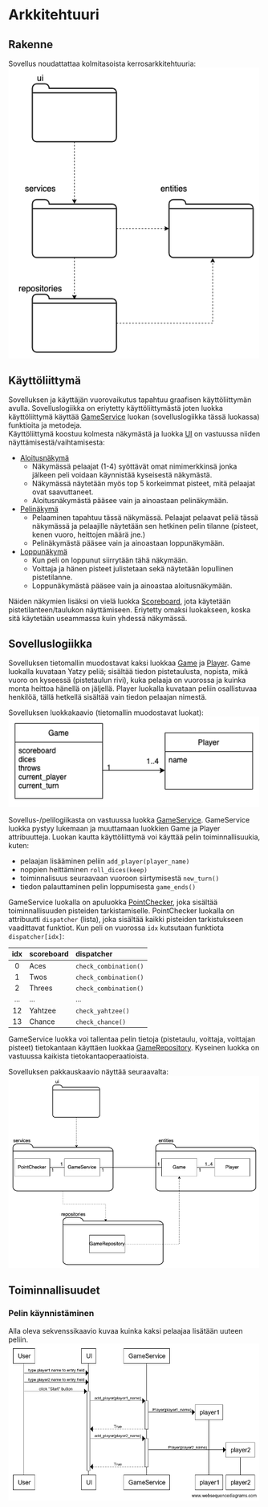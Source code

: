 # Arkkitehtuuri

## Rakenne

Sovellus noudattattaa kolmitasoista kerrosarkkitehtuuria:  
<img src="https://github.com/ulmala/ot-harjoitustyo/blob/master/dokumentaatio/imgs/rakenne.png?raw=true" width="500">

## Käyttöliittymä
Sovelluksen ja käyttäjän vuorovaikutus tapahtuu graafisen käyttöliittymän avulla. Sovelluslogiikka on eriytetty käyttöliittymästä joten luokka käyttöliittymä käyttää [GameService](https://github.com/ulmala/ot-harjoitustyo/blob/master/src/services/game_service.py) luokan (sovelluslogiikka tässä luokassa) funktioita ja metodeja.  
Käyttöliittymä koostuu kolmesta näkymästä ja luokka [UI](https://github.com/ulmala/ot-harjoitustyo/blob/master/src/ui/ui.py) on vastuussa niiden näyttämisestä/vaihtamisesta:
- [Aloitusnäkymä](https://github.com/ulmala/ot-harjoitustyo/blob/master/src/ui/start_view.py)
    - Näkymässä pelaajat (1-4) syöttävät omat nimimerkkinsä jonka jälkeen peli voidaan käynnistää kyseisestä näkymästä.  
    - Näkymässä näytetään myös top 5 korkeimmat pisteet, mitä pelaajat ovat saavuttaneet.  
    - Aloitusnäkymästä pääsee vain ja ainoastaan pelinäkymään.
- [Pelinäkymä](https://github.com/ulmala/ot-harjoitustyo/blob/master/src/ui/game_view.py)
    - Pelaaminen tapahtuu tässä näkymässä. Pelaajat pelaavat peliä tässä näkymässä ja pelaajille näytetään sen hetkinen pelin tilanne (pisteet, kenen vuoro, heittojen määrä jne.)
    - Pelinäkymästä pääsee vain ja ainoastaan loppunäkymään.
- [Loppunäkymä](https://github.com/ulmala/ot-harjoitustyo/blob/master/src/ui/end_view.py)
    - Kun peli on loppunut siirrytään tähä näkymään.  
    - Voittaja ja hänen pisteet julistetaan sekä näytetään lopullinen pistetilanne.
    - Loppunäkymästä pääsee vain ja ainoastaa aloitusnäkymään.

Näiden näkymien lisäksi on vielä luokka [Scoreboard](https://github.com/ulmala/ot-harjoitustyo/blob/master/src/ui/scoreboard.py), jota käytetään pistetilanteen/taulukon näyttämiseen. Eriytetty omaksi luokakseen, koska sitä käytetään useammassa kuin yhdessä näkymässä.  

## Sovelluslogiikka  
Sovelluksen tietomallin muodostavat kaksi luokkaa [Game](https://github.com/ulmala/ot-harjoitustyo/blob/master/src/entities/game.py) ja [Player](https://github.com/ulmala/ot-harjoitustyo/blob/master/src/entities/player.py). Game luokalla kuvataan Yatzy peliä; sisältää tiedon pistetaulusta, nopista, mikä vuoro on kyseessä (pistetaulun rivi), kuka pelaaja on vuorossa ja kuinka monta heittoa hänellä on jäljellä. Player luokalla kuvataan peliin osallistuvaa henkilöä, tällä hetkellä sisältää vain tiedon pelaajan nimestä.  

Sovelluksen luokkakaavio (tietomallin muodostavat luokat):  
<img src="https://github.com/ulmala/ot-harjoitustyo/blob/master/dokumentaatio/imgs/luokkakaavio.png?raw=true" width="500">

Sovellus-/pelilogiikasta on vastuussa luokka [GameService](https://github.com/ulmala/ot-harjoitustyo/blob/master/src/services/game_service.py). GameService luokka pystyy lukemaan ja muuttamaan luokkien Game ja Player attribuutteja. Luokan kautta käyttöliittymä voi käyttää pelin toiminnallisuukia, kuten:
- pelaajan lisääminen peliin `add_player(player_name)`
- noppien heittäminen `roll_dices(keep)`
- toiminnalisuus seuraavaan vuoroon siirtymisestä `new_turn()`
- tiedon palauttaminen pelin loppumisesta `game_ends()`

GameService luokalla on apuluokka [PointChecker](https://github.com/ulmala/ot-harjoitustyo/blob/master/src/services/point_checker.py), joka sisältää toiminnallisuuden pisteiden tarkistamiselle. PointChecker luokalla on attribuutti `dispatcher` (lista), joka sisältää kaikki pisteiden tarkistukseen vaadittavat funktiot. Kun peli on vuorossa `idx` kutsutaan funktiota `dispatcher[idx]`:

| idx   | scoreboard | dispatcher            |
| :----:|:-----      | :-----                |
| 0     | Aces       | `check_combination()` |
| 1     | Twos       | `check_combination()` |
| 2     | Threes     | `check_combination()` |
| ...   | ...        |  ...                  |
| 12    | Yahtzee    | `check_yahtzee()`     |
| 13    | Chance     | `check_chance()`      |

GameService luokka voi tallentaa pelin tietoja (pistetaulu, voittaja, voittajan pisteet) tietokantaan käyttäen luokkaa [GameRepository](https://github.com/ulmala/ot-harjoitustyo/blob/master/src/repositories/game_repository.py). Kyseinen luokka on vastuussa kaikista tietokantaoperaatioista.  

Sovelluksen pakkauskaavio näyttää seuraavalta:  
<img src="https://github.com/ulmala/ot-harjoitustyo/blob/master/dokumentaatio/imgs/pakkauskaavio.png?raw=true" width="500">

## Toiminnallisuudet
### Pelin käynnistäminen  
Alla oleva sekvenssikaavio kuvaa kuinka kaksi pelaajaa lisätään uuteen peliin.
<img src="https://github.com/ulmala/ot-harjoitustyo/blob/master/dokumentaatio/imgs/start_game_sekvenssi.png?raw=true" width="500">